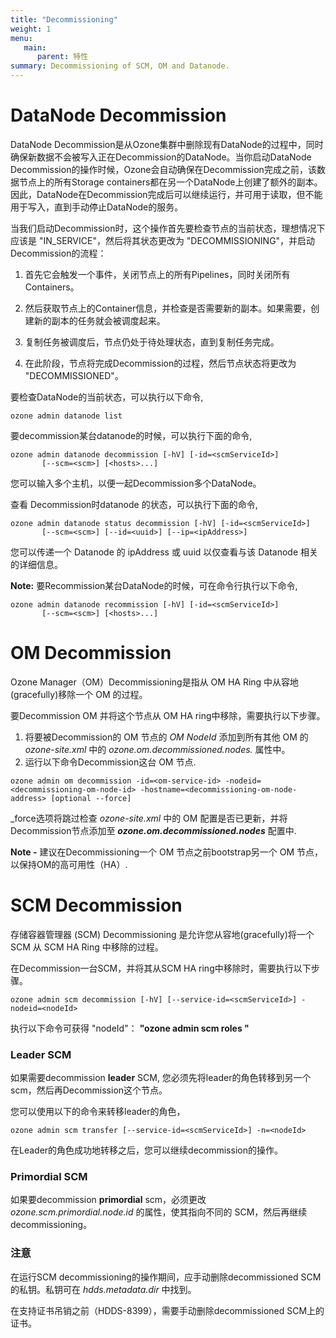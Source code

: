 ```yaml
---
title: "Decommissioning"
weight: 1
menu:
   main:
      parent: 特性
summary: Decommissioning of SCM, OM and Datanode.
---
```

<!---
  Licensed to the Apache Software Foundation (ASF) under one or more
  contributor license agreements.  See the NOTICE file distributed with
  this work for additional information regarding copyright ownership.
  The ASF licenses this file to You under the Apache License, Version 2.0
  (the "License"); you may not use this file except in compliance with
  the License.  You may obtain a copy of the License at

      http://www.apache.org/licenses/LICENSE-2.0

  Unless required by applicable law or agreed to in writing, software
  distributed under the License is distributed on an "AS IS" BASIS,
  WITHOUT WARRANTIES OR CONDITIONS OF ANY KIND, either express or implied.
  See the License for the specific language governing permissions and
  limitations under the License.
-->

# DataNode Decommission

DataNode Decommission是从Ozone集群中删除现有DataNode的过程中，同时确保新数据不会被写入正在Decommission的DataNode。当你启动DataNode Decommission的操作时候，Ozone会自动确保在Decommission完成之前，该数据节点上的所有Storage containers都在另一个DataNode上创建了额外的副本。因此，DataNode在Decommission完成后可以继续运行，并可用于读取，但不能用于写入，直到手动停止DataNode的服务。

当我们启动Decommission时，这个操作首先要检查节点的当前状态，理想情况下应该是 "IN_SERVICE"，然后将其状态更改为 "DECOMMISSIONING"，并启动Decommission的流程：

1. 首先它会触发一个事件，关闭节点上的所有Pipelines，同时关闭所有Containers。

2. 然后获取节点上的Container信息，并检查是否需要新的副本。如果需要，创建新的副本的任务就会被调度起来。 

3. 复制任务被调度后，节点仍处于待处理状态，直到复制任务完成。

4. 在此阶段，节点将完成Decommission的过程，然后节点状态将更改为 "DECOMMISSIONED"。

要检查DataNode的当前状态，可以执行以下命令,
```shell
ozone admin datanode list
```

要decommission某台datanode的时候，可以执行下面的命令,

```shell
ozone admin datanode decommission [-hV] [-id=<scmServiceId>]
       [--scm=<scm>] [<hosts>...]
```
您可以输入多个主机，以便一起Decommission多个DataNode。

查看 Decommission时datanode 的状态，可以执行下面的命令,

```shell
ozone admin datanode status decommission [-hV] [-id=<scmServiceId>]
       [--scm=<scm>] [--id=<uuid>] [--ip=<ipAddress>]
```
您可以传递一个 Datanode 的 ipAddress 或 uuid 以仅查看与该 Datanode 相关的详细信息。


**Note:** 要Recommission某台DataNode的时候，可在命令行执行以下命令,
```shell
ozone admin datanode recommission [-hV] [-id=<scmServiceId>]
       [--scm=<scm>] [<hosts>...]
```

# OM Decommission

Ozone Manager（OM）Decommissioning是指从 OM HA Ring 中从容地(gracefully)移除一个 OM 的过程。

要Decommission OM 并将这个节点从 OM HA ring中移除，需要执行以下步骤。
1. 将要被Decommission的 OM 节点的 _OM NodeId_ 添加到所有其他 OM 的 _ozone-site.xml_ 中的 _ozone.om.decommissioned.nodes.<omServiceId>_ 属性中。
2. 运行以下命令Decommission这台 OM 节点.
```shell
ozone admin om decommission -id=<om-service-id> -nodeid=<decommissioning-om-node-id> -hostname=<decommissioning-om-node-address> [optional --force]
```
 _force选项将跳过检查 _ozone-site.xml_ 中的 OM 配置是否已更新，并将Decommission节点添加至 _**ozone.om.decommissioned.nodes**_ 配置中. <p>**Note -** 建议在Decommissioning一个 OM 节点之前bootstrap另一个 OM 节点，以保持OM的高可用性（HA）.</p>

# SCM Decommission

存储容器管理器 (SCM) Decommissioning 是允许您从容地(gracefully)将一个 SCM 从 SCM HA Ring 中移除的过程。

在Decommission一台SCM，并将其从SCM HA ring中移除时，需要执行以下步骤。
```shell
ozone admin scm decommission [-hV] [--service-id=<scmServiceId>] -nodeid=<nodeId>
```
执行以下命令可获得 "nodeId"： **"ozone admin scm roles "**

### Leader SCM
如果需要decommission **leader** SCM, 您必须先将leader的角色转移到另一个 scm，然后再Decommission这个节点。 

您可以使用以下的命令来转移leader的角色，
```shell
ozone admin scm transfer [--service-id=<scmServiceId>] -n=<nodeId>
```
在Leader的角色成功地转移之后，您可以继续decommission的操作。

### Primordial SCM
如果要decommission **primordial** scm，必须更改 _ozone.scm.primordial.node.id_ 的属性，使其指向不同的 SCM，然后再继续decommissioning。

### 注意
在运行SCM decommissioning的操作期间，应手动删除decommissioned SCM的私钥。私钥可在 _hdds.metadata.dir_ 中找到。

在支持证书吊销之前（HDDS-8399），需要手动删除decommissioned SCM上的证书。
